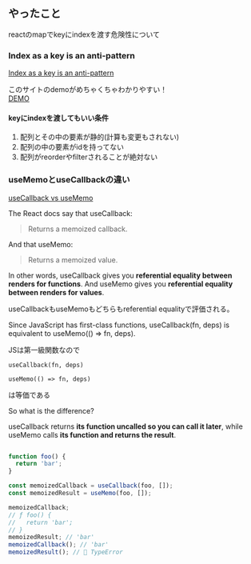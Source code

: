 ## やったこと
reactのmapでkeyにindexを渡す危険性について

### Index as a key is an anti-pattern

[Index as a key is an anti-pattern](https://robinpokorny.medium.com/index-as-a-key-is-an-anti-pattern-e0349aece318)  

このサイトのdemoがめちゃくちゃわかりやすい！  
[DEMO](https://jsbin.com/wohima/edit?output)  

#### keyにindexを渡してもいい条件
1. 配列とその中の要素が静的(計算も変更もされない)
2. 配列の中の要素がidを持ってない
3. 配列がreorderやfilterされることが絶対ない

### useMemoとuseCallbackの違い
[useCallback vs useMemo](https://medium.com/@jan.hesters/usecallback-vs-usememo-c23ad1dc60)  

The React docs say that useCallback:

> Returns a memoized callback.

And that useMemo:

> Returns a memoized value.

In other words, useCallback gives you **referential equality between renders for functions**. And useMemo gives you **referential equality between renders for values**.    

useCallbackもuseMemoもどちらもreferential equalityで評価される。  

Since JavaScript has first-class functions, useCallback(fn, deps) is equivalent to useMemo(() => fn, deps).  

JSは第一級関数なので
```
useCallback(fn, deps)
```
```
useMemo(() => fn, deps)
```
は等価である  

So what is the difference? 

useCallback returns **its function uncalled so you can call it later**, while useMemo calls **its function and returns the result**.    

```js

function foo() {
  return 'bar';
}

const memoizedCallback = useCallback(foo, []);
const memoizedResult = useMemo(foo, []);

memoizedCallback;
// ƒ foo() {
//   return 'bar';
// }
memoizedResult; // 'bar'
memoizedCallback(); // 'bar'
memoizedResult(); // 🔴 TypeError
```




